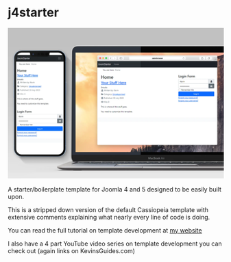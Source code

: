 # j4starter

![Mockup of file](joomstarter-mockup.webp)

A starter/boilerplate template for Joomla 4 and 5 designed to be easily built upon.

This is a stripped down version of the default Cassiopeia template with extensive comments explaining what nearly every line of code is doing.

You can read the full tutorial on template development at [my website](https://kevinsguides.com/guides/webdev/joomla4/joomla-4-templates/develop-j4-template)

I also have a 4 part YouTube video series on template development you can check out (again links on KevinsGuides.com)

